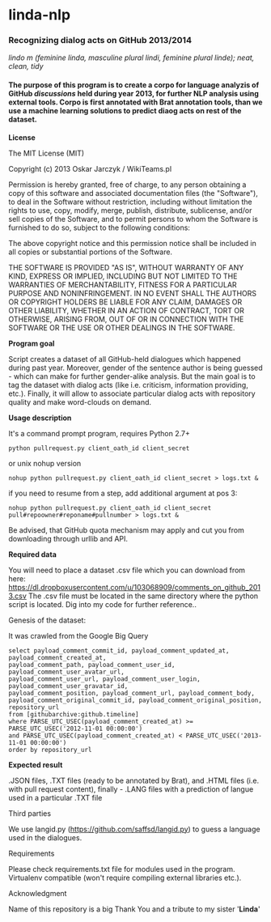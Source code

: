 linda-nlp
=========

### **Recognizing dialog acts on GitHub 2013/2014**
*lindo m (feminine linda, masculine plural lindi, feminine plural linde); neat, clean, tidy*

#### The purpose of this program is to create a corpo for language analyzis of GitHub *discussions* held during year 2013, for further NLP analysis using external tools. Corpo is first annotated with **Brat** annotation tools, than we use a machine learning solutions to predict diaog acts on rest of the dataset.

**License**

The MIT License (MIT)

Copyright (c) 2013 Oskar Jarczyk / WikiTeams.pl

Permission is hereby granted, free of charge, to any person obtaining a copy of
this software and associated documentation files (the "Software"), to deal in
the Software without restriction, including without limitation the rights to
use, copy, modify, merge, publish, distribute, sublicense, and/or sell copies of
the Software, and to permit persons to whom the Software is furnished to do so,
subject to the following conditions:

The above copyright notice and this permission notice shall be included in all
copies or substantial portions of the Software.

THE SOFTWARE IS PROVIDED "AS IS", WITHOUT WARRANTY OF ANY KIND, EXPRESS OR
IMPLIED, INCLUDING BUT NOT LIMITED TO THE WARRANTIES OF MERCHANTABILITY, FITNESS
FOR A PARTICULAR PURPOSE AND NONINFRINGEMENT. IN NO EVENT SHALL THE AUTHORS OR
COPYRIGHT HOLDERS BE LIABLE FOR ANY CLAIM, DAMAGES OR OTHER LIABILITY, WHETHER
IN AN ACTION OF CONTRACT, TORT OR OTHERWISE, ARISING FROM, OUT OF OR IN
CONNECTION WITH THE SOFTWARE OR THE USE OR OTHER DEALINGS IN THE SOFTWARE.


**Program goal**

Script creates a dataset of all GitHub-held dialogues which happened during past year. Moreover, gender of the sentence author is being guessed - which can make for further gender-alike analysis. But the main goal is to tag the dataset with dialog acts (like i.e. criticism, information providing, etc.). Finally, it will allow to associate particular dialog acts with repository quality and make word-clouds on demand.


**Usage description**

It's a command prompt program, requires Python 2.7+

```
python pullrequest.py client_oath_id client_secret
```

or unix nohup version

```
nohup python pullrequest.py client_oath_id client_secret > logs.txt &
```

if you need to resume from a step, add additional argument at pos 3:

```
nohup python pullrequest.py client_oath_id client_secret pull#repoowner#reponame#pullnumber > logs.txt &
```

Be advised, that GitHub quota mechanism may apply and cut you from downloading through urllib and API.

**Required data**

You will need to place a dataset .csv file which you can download from here: https://dl.dropboxusercontent.com/u/103068909/comments_on_github_2013.csv
The .csv file must be located in the same directory where the python script is located.
Dig into my code for further reference..

Genesis of the dataset:

It was crawled from the Google Big Query

```
select payload_comment_commit_id, payload_comment_updated_at, payload_comment_created_at, 
payload_comment_path, payload_comment_user_id, payload_comment_user_avatar_url, 
payload_comment_user_url, payload_comment_user_login, payload_comment_user_gravatar_id, 
payload_comment_position, payload_comment_url, payload_comment_body, 
payload_comment_original_commit_id, payload_comment_original_position, repository_url
from [githubarchive:github.timeline]
where PARSE_UTC_USEC(payload_comment_created_at) >= PARSE_UTC_USEC('2012-11-01 00:00:00')
and PARSE_UTC_USEC(payload_comment_created_at) < PARSE_UTC_USEC('2013-11-01 00:00:00')
order by repository_url
```

**Expected result**

.JSON files, .TXT files (ready to be annotated by Brat), and .HTML files (i.e. with pull request content), finally - .LANG files with a prediction of langue used in a particular .TXT file

Third parties

We use langid.py (https://github.com/saffsd/langid.py) to guess a language used in the dialogues.

Requirements

Please check requirements.txt file for modules used in the program. Virtualenv compatible (won't require compiling external libraries etc.).

Acknowledgment

Name of this repository is a big Thank You and a tribute to my sister '**Linda**'
